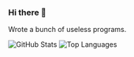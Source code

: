 ### Hi there 👋

Wrote a bunch of useless programs.

<!--
**nujz/nujz** is a ✨ _special_ ✨ repository because its `README.md` (this file) appears on your GitHub profile.

Here are some ideas to get you started:

- 🔭 I’m currently working on ...
- 🌱 I’m currently learning ...
- 👯 I’m looking to collaborate on ...
- 🤔 I’m looking for help with ...
- 💬 Ask me about ...
- 📫 How to reach me: ...
- 😄 Pronouns: ...
- ⚡ Fun fact: ...

![Counter](https://profile-counter.glitch.me/nujz/count.svg)

-->

![GitHub Stats](https://github-readme-stats.vercel.app/api?username=nujz&show_icons=true&&line_height=20&theme=default&layout=compact&hide=contribs,prs&hide_border=true)
![Top Languages](https://github-readme-stats.vercel.app/api/top-langs/?username=nujz&show_icons=true&theme=default&layout=compact&hide=html,css&hide_border=true)
